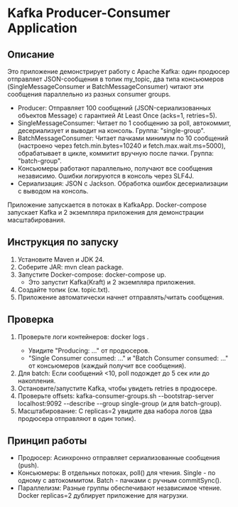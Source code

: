 # Kafka Producer-Consumer Application

## Описание
Это приложение демонстрирует работу с Apache Kafka: один продюсер отправляет JSON-сообщения в топик my_topic, два типа консьюмеров (SingleMessageConsumer и BatchMessageConsumer) читают эти сообщения параллельно из разных consumer groups.

- Producer: Отправляет 100 сообщений (JSON-сериализованных объектов Message) с гарантией At Least Once (acks=1, retries=5).
- SingleMessageConsumer: Читает по 1 сообщению за poll, автокоммит, десериализует и выводит на консоль. Группа: "single-group".
- BatchMessageConsumer: Читает пачками минимум по 10 сообщений (настроено через fetch.min.bytes=10240 и fetch.max.wait.ms=5000), обрабатывает в цикле, коммитит вручную после пачки. Группа: "batch-group".
- Консьюмеры работают параллельно, получают все сообщения независимо. Ошибки логируются в консоль через SLF4J.
- Сериализация: JSON с Jackson. Обработка ошибок десериализации с выводом на консоль.

Приложение запускается в потоках в KafkaApp. Docker-compose запускает Kafka и 2 экземпляра приложения для демонстрации масштабирования.

## Инструкция по запуску
1. Установите Maven и JDK 24.
2. Соберите JAR: mvn clean package.
3. Запустите Docker-compose: docker-compose up.
    - Это запустит Kafka(Kraft) и 2 экземпляра приложения.
4. Создайте топик (см. topic.txt).
5. Приложение автоматически начнет отправлять/читать сообщения.

## Проверка
1. Проверьте логи контейнеров: docker logs <app-container>.
    - Увидите "Producing: ..." от продюсеров.
    - "Single Consumer consumed: ..." и "Batch Consumer consumed: ..." от консьюмеров (каждый получит все сообщения).
2. Для batch: Если сообщений <10, poll подождет до 5 сек или до накопления.
3. Остановите/запустите Kafka, чтобы увидеть retries в продюсере.
4. Проверьте offsets: kafka-consumer-groups.sh --bootstrap-server localhost:9092 --describe --group single-group (и для batch-group).
5. Масштабирование: С replicas=2 увидите два набора логов (два продюсера отправляют в один топик).

## Принцип работы
- Продюсер: Асинхронно отправляет сериализованные сообщения (push).
- Консьюмеры: В отдельных потоках, poll() для чтения. Single - по одному с автокоммитом. Batch - пачками с ручным commitSync().
- Параллелизм: Разные группы обеспечивают независимое чтение. Docker replicas=2 дублирует приложение для нагрузки.